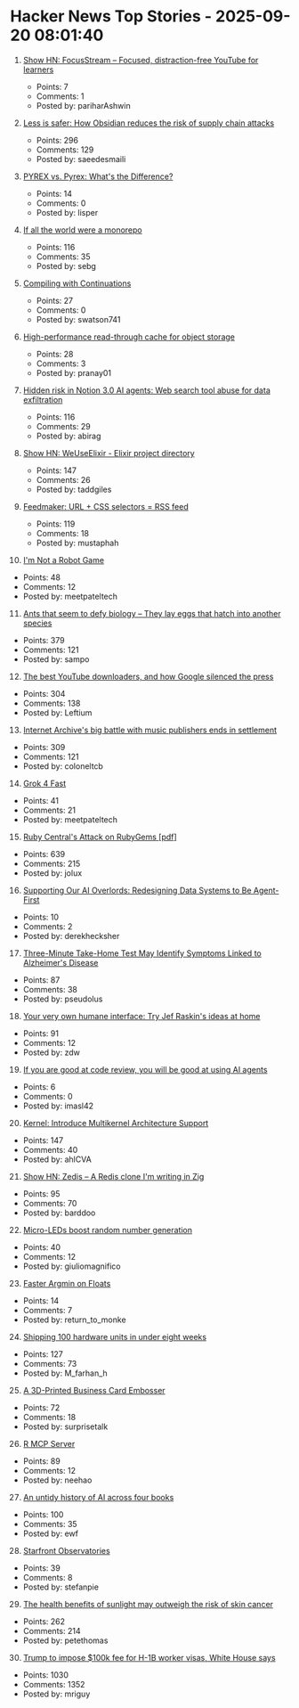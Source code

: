 # Hacker News Top Stories - 2025-09-20 08:01:40

1. [Show HN: FocusStream – Focused, distraction-free YouTube for learners](https://focusstream.media)
   - Points: 7
   - Comments: 1
   - Posted by: pariharAshwin

2. [Less is safer: How Obsidian reduces the risk of supply chain attacks](https://obsidian.md/blog/less-is-safer/)
   - Points: 296
   - Comments: 129
   - Posted by: saeedesmaili

3. [PYREX vs. Pyrex: What's the Difference?](https://www.corning.com/worldwide/en/products/life-sciences/resources/stories/in-the-field/pyrex-vs-pyrex-whats-the-difference.html)
   - Points: 14
   - Comments: 0
   - Posted by: lisper

4. [If all the world were a monorepo](https://jtibs.substack.com/p/if-all-the-world-were-a-monorepo)
   - Points: 116
   - Comments: 35
   - Posted by: sebg

5. [Compiling with Continuations](https://swatson555.github.io/posts/2025-09-16-compiling-with-continuations.html)
   - Points: 27
   - Comments: 0
   - Posted by: swatson741

6. [High-performance read-through cache for object storage](https://github.com/s2-streamstore/cachey)
   - Points: 28
   - Comments: 3
   - Posted by: pranay01

7. [Hidden risk in Notion 3.0 AI agents: Web search tool abuse for data exfiltration](https://www.codeintegrity.ai/blog/notion)
   - Points: 116
   - Comments: 29
   - Posted by: abirag

8. [Show HN: WeUseElixir - Elixir project directory](https://weuseelixir.com/)
   - Points: 147
   - Comments: 26
   - Posted by: taddgiles

9. [Feedmaker: URL + CSS selectors = RSS feed](https://feedmaker.fly.dev)
   - Points: 119
   - Comments: 18
   - Posted by: mustaphah

10. [I'm Not a Robot Game](https://neal.fun/not-a-robot/)
   - Points: 48
   - Comments: 12
   - Posted by: meetpateltech

11. [Ants that seem to defy biology – They lay eggs that hatch into another species](https://www.smithsonianmag.com/smart-news/these-ant-queens-seem-to-defy-biology-they-lay-eggs-that-hatch-into-another-species-180987292/)
   - Points: 379
   - Comments: 121
   - Posted by: sampo

12. [The best YouTube downloaders, and how Google silenced the press](https://windowsread.me/p/best-youtube-downloaders)
   - Points: 304
   - Comments: 138
   - Posted by: Leftium

13. [Internet Archive's big battle with music publishers ends in settlement](https://arstechnica.com/tech-policy/2025/09/internet-archives-big-battle-with-music-publishers-ends-in-settlement/)
   - Points: 309
   - Comments: 121
   - Posted by: coloneltcb

14. [Grok 4 Fast](https://x.ai/news/grok-4-fast)
   - Points: 41
   - Comments: 21
   - Posted by: meetpateltech

15. [Ruby Central's Attack on RubyGems [pdf]](https://pup-e.com/goodbye-rubygems.pdf)
   - Points: 639
   - Comments: 215
   - Posted by: jolux

16. [Supporting Our AI Overlords: Redesigning Data Systems to Be Agent-First](https://arxiv.org/abs/2509.00997)
   - Points: 10
   - Comments: 2
   - Posted by: derekhecksher

17. [Three-Minute Take-Home Test May Identify Symptoms Linked to Alzheimer's Disease](https://www.smithsonianmag.com/smart-news/three-minute-take-home-test-may-identify-symptoms-linked-to-alzheimers-disease-years-before-a-traditional-diagnosis-180987281/)
   - Points: 87
   - Comments: 38
   - Posted by: pseudolus

18. [Your very own humane interface: Try Jef Raskin's ideas at home](https://arstechnica.com/gadgets/2025/09/your-very-own-humane-interface-try-jef-raskins-ideas-at-home/)
   - Points: 91
   - Comments: 12
   - Posted by: zdw

19. [If you are good at code review, you will be good at using AI agents](https://www.seangoedecke.com/ai-agents-and-code-review/)
   - Points: 6
   - Comments: 0
   - Posted by: imasl42

20. [Kernel: Introduce Multikernel Architecture Support](https://lwn.net/ml/all/20250918222607.186488-1-xiyou.wangcong@gmail.com/)
   - Points: 147
   - Comments: 40
   - Posted by: ahlCVA

21. [Show HN: Zedis – A Redis clone I'm writing in Zig](https://github.com/barddoo/zedis)
   - Points: 95
   - Comments: 70
   - Posted by: barddoo

22. [Micro-LEDs boost random number generation](https://discovery.kaust.edu.sa/en/article/25936/micro-leds-boost-random-number-generation/)
   - Points: 40
   - Comments: 12
   - Posted by: giuliomagnifico

23. [Faster Argmin on Floats](https://algorithmiker.github.io/faster-float-argmin/)
   - Points: 14
   - Comments: 7
   - Posted by: return_to_monke

24. [Shipping 100 hardware units in under eight weeks](https://farhanhossain.substack.com/p/how-we-shipped-100-hardware-units)
   - Points: 127
   - Comments: 73
   - Posted by: M_farhan_h

25. [A 3D-Printed Business Card Embosser](https://www.core77.com/posts/138492/A-3D-Printed-Business-Card-Embosser)
   - Points: 72
   - Comments: 18
   - Posted by: surprisetalk

26. [R MCP Server](https://github.com/finite-sample/rmcp)
   - Points: 89
   - Comments: 12
   - Posted by: neehao

27. [An untidy history of AI across four books](https://hedgehogreview.com/issues/lessons-of-babel/articles/perplexity)
   - Points: 100
   - Comments: 35
   - Posted by: ewf

28. [Starfront Observatories](https://starfront.space/)
   - Points: 39
   - Comments: 8
   - Posted by: stefanpie

29. [The health benefits of sunlight may outweigh the risk of skin cancer](https://www.economist.com/science-and-technology/2025/09/17/the-health-benefits-of-sunlight-may-outweigh-the-risk-of-skin-cancer)
   - Points: 262
   - Comments: 214
   - Posted by: petethomas

30. [Trump to impose $100k fee for H-1B worker visas, White House says](https://www.reuters.com/business/media-telecom/trump-mulls-adding-new-100000-fee-h-1b-visas-bloomberg-news-reports-2025-09-19/)
   - Points: 1030
   - Comments: 1352
   - Posted by: mriguy

